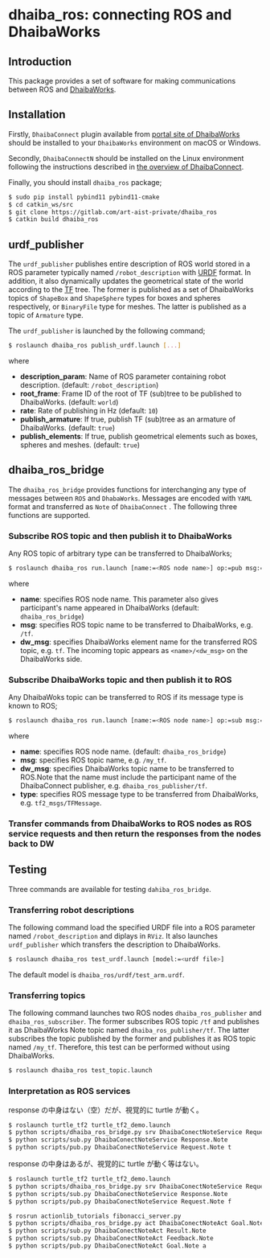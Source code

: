 dhaiba_ros: connecting ROS and DhaibaWorks
===
## Introduction

This package provides a set of software for making communications between ROS and [DhaibaWorks](https://www.dhaibaworks.com/).

## Installation
Firstly, `DhaibaConnect` plugin available from [portal site of DhaibaWorks](https://dhaibaweb.azurewebsites.net/start.php?id=EFB14EBA21CB85B13CAAA817E7CDA7C3257BB412E1CE6589BDF735780B1DFCCA7B91B2B2DD6151CA0C4001F11540899BA2ABA8476D77540139F4D402DBCF5E4D528096C7740D8CBA) should be installed to your `DhaibaWorks` environment on macOS or Windows.

Secondly, `DhaibaConnectN` should be installed on the Linux environment following the instructions described in [the overview of DhaibaConnect](doc/DhaibaConnect.pdf).

Finally, you should install `dhaiba_ros` package;

```bash
$ sudo pip install pybind11 pybind11-cmake
$ cd catkin_ws/src
$ git clone https://gitlab.com/art-aist-private/dhaiba_ros
$ catkin build dhaiba_ros
```

## urdf_publisher
The `urdf_publisher` publishes entire description of ROS world stored in a ROS parameter typically named `/robot_description` with [URDF](http://wiki.ros.org/urdf) format. In addition, it also dynamically updates the geometrical state of the world according to the [TF](http://wiki.ros.org/tf) tree. The former is published as a set of DhaibaWorks topics of `ShapeBox` and `ShapeSphere` types for boxes and spheres respectively, or `BinaryFile` type for meshes. The latter is published as a topic of `Armature` type.

The `urdf_publisher` is launched by the following command;

```bash
$ roslaunch dhaiba_ros publish_urdf.launch [...]
```
where
- **description_param**: Name of ROS parameter containing robot description. (default: `/robot_description`)
- **root_frame**: Frame ID of the root of TF (sub)tree to be published to DhaibaWorks. (default: `world`)
- **rate**: Rate of publishing in Hz (default: `10`)
- **publish_armature**: If true, publish TF (sub)tree as an armature of DhaibaWorks. (default: `true`)
- **publish_elements**: If true, publish geometrical elements such as boxes, spheres and meshes. (default: `true`)

## dhaiba_ros_bridge
The `dhaiba_ros_bridge` provides functions for interchanging any type of messages between `ROS` and `DhabaWorks`. Messages are encoded with `YAML` format and transferred as `Note` of `DhaibaConnect` . The following three functions are supported.

### Subscribe ROS topic and then publish it to DhaibaWorks
Any ROS topic of arbitrary type can be transferred to DhaibaWorks;

```bash
$ roslaunch dhaiba_ros run.launch [name:=<ROS node name>] op:=pub msg:=<ROS topic name> dw_msg:=<DhaibaWorks topic name> 
```
where
- **name**: specifies ROS node name. This parameter also gives participant's name appeared in DhaibaWorks (default: `dhaiba_ros_bridge`)
- **msg**: specifies ROS topic name to be transferred to DhaibaWorks, e.g. `/tf`.
- **dw_msg**: specifies DhaibaWorks element name for the transferred ROS topic, e.g. `tf`. The incoming topic appears as `<name>/<dw_msg>` on the DhaibaWorks side. 

### Subscribe DhaibaWorks topic and then publish it to ROS
Any DhaibaWoks topic can be transferred to ROS if its message type is known to ROS;
```bash
$ roslaunch dhaiba_ros run.launch [name:=<ROS node name>] op:=sub msg:=<ROS topic name> dw_msg:=<DhaibaWorks topic name> type:=<ROS message type>
```
where
- **name**: specifies ROS node name. (default: `dhaiba_ros_bridge`)
- **msg**: specifies ROS topic name, e.g. `/my_tf`.
- **dw_msg**: specifies DhaibaWorks topic name to be transferred to ROS.Note that the name must include the participant name of the DhaibaConnect publisher, e.g. `dhaiba_ros_publisher/tf`.
- **type**: specifies ROS message type to be transferred from DhaibaWorks, e.g. `tf2_msgs/TFMessage`.

### Transfer commands from DhaibaWorks to ROS nodes as ROS service requests and then return the responses from the nodes back to DW


## Testing
Three commands are available for testing `dahiba_ros_bridge`.

### Transferring robot descriptions
The following command load the specified URDF file into a ROS parameter named `/robot_description` and diplays in `RViz`. It also launches `urdf_publisher` which transfers the description to DhaibaWorks.
```bash
$ roslaunch dhaiba_ros test_urdf.launch [model:=<urdf file>]
```
The default model is `dhaiba_ros/urdf/test_arm.urdf`.

### Transferring topics
The following command launches two ROS nodes `dhaiba_ros_publisher` and `dhaiba_ros_subscriber`. The former subscribes ROS topic `/tf` and publishes it as DhaibaWorks Note topic named `dhaiba_ros_publisher/tf`. The latter subscribes the topic published by the former and publishes it as ROS topic named `/my_tf`. Therefore, this test can be performed without using DhaibaWorks.
```bash
$ roslaunch dhaiba_ros test_topic.launch
``` 

### Interpretation as ROS services
response の中身はない（空）だが、視覚的に turtle が動く。

```bash
$ roslaunch turtle_tf2 turtle_tf2_demo.launch
$ python scripts/dhaiba_ros_bridge.py srv DhaibaConectNoteService Request.Note Response.Note /turtle1/teleport_absolute turtlesim/TeleportAbsolute
$ python scripts/sub.py DhaibaConectNoteService Response.Note
$ python scripts/pub.py DhaibaConectNoteService Request.Note t
```

response の中身はあるが、視覚的に turtle が動く等はない。

```bash
$ roslaunch turtle_tf2 turtle_tf2_demo.launch
$ python scripts/dhaiba_ros_bridge.py srv DhaibaConectNoteService Request.Note Response.Note /turtle_pointer/tf2_frames tf2_msgs/FrameGraph
$ python scripts/sub.py DhaibaConectNoteService Response.Note
$ python scripts/pub.py DhaibaConectNoteService Request.Note f
```

```bash
$ rosrun actionlib_tutorials fibonacci_server.py
$ python scripts/dhaiba_ros_bridge.py act DhaibaConectNoteAct Goal.Note Feedback.Note Result.Note /fibonacci actionlib_tutorials/FibonacciAction
$ python scripts/sub.py DhaibaConectNoteAct Result.Note
$ python scripts/sub.py DhaibaConectNoteAct Feedback.Note
$ python scripts/pub.py DhaibaConectNoteAct Goal.Note a
```

